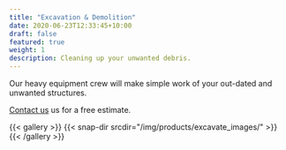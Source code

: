 ```yaml
---
title: "Excavation & Demolition"
date: 2020-06-23T12:33:45+10:00
draft: false
featured: true
weight: 1
description: Cleaning up your unwanted debris.
---
```


Our heavy equipment crew will make simple work of your out-dated and unwanted structures.  

[Contact us](/contact/) us for a free estimate.



{{< gallery >}}
  {{< snap-dir srcdir="/img/products/excavate_images/" >}}
{{< /gallery >}}
